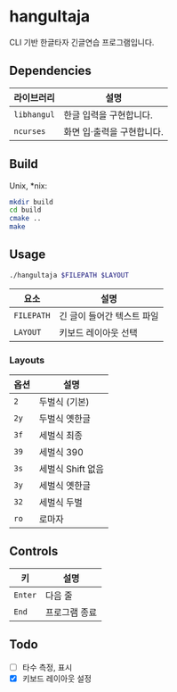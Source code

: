 # hangultaja

CLI 기반 한글타자 긴글연습 프로그램입니다.

## Dependencies

|라이브러리|설명|
|-|-|
|`libhangul`|한글 입력을 구현합니다.|
|`ncurses`|화면 입·출력을 구현합니다.|

## Build

Unix, \*nix:
```sh
mkdir build
cd build
cmake ..
make
```

## Usage

```sh
./hangultaja $FILEPATH $LAYOUT
```

|요소|설명|
|-|-|
|`FILEPATH`|긴 글이 들어간 텍스트 파일|
|`LAYOUT`|키보드 레이아웃 선택|

### Layouts

|옵션|설명|
|-|-|
|`2`|두벌식 (기본)|
|`2y`|두벌식 옛한글|
|`3f`|세벌식 최종|
|`39`|세벌식 390|
|`3s`|세벌식 Shift 없음|
|`3y`|세벌식 옛한글|
|`32`|세벌식 두벌|
|`ro`|로마자

## Controls

|키|설명|
|-|-|
|`Enter`|다음 줄|
|`End`|프로그램 종료|

## Todo

- [ ] 타수 측정, 표시
- [x] 키보드 레이아웃 설정